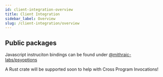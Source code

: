 ```yaml
---
id: client-integration-overview
title: Client Integration
sidebar_label: Overview
slug: /client-integration/overview
---
```



## Public packages

Javascript instruciton bindings can be found under [@mithraic-labs/psyoptions](https://www.npmjs.com/package/@mithraic-labs/psyoptions)

A Rust crate will be supported soon to help with Cross Program Invocations!
